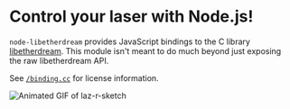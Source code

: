 # Control your laser with Node.js!

`node-libetherdream` provides JavaScript bindings to the C library [libetherdream](https://github.com/j4cbo/j4cDAC/tree/master/driver/libetherdream). This module isn't meant to do much beyond just exposing the raw libetherdream API.

See [`/binding.cc`](https://github.com/notlion/node-libetherdream/blob/master/binding.cc) for license information.

![Animated GIF of laz-r-sketch](http://farm3.staticflickr.com/2869/9666987549_4c700ae1c1_o.gif)
